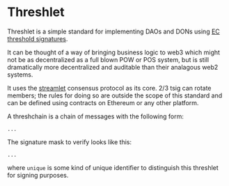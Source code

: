 # Threshlet

Threshlet is a simple standard for implementing DAOs and DONs using
[EC threshold signatures](https://x.mypinata.cloud/ipfs/QmNhemU9oZ1HrWBapP2zQsTVhS4HXG3MAZV4mV4dsYnmk3).

It can be thought of a way of bringing business logic to web3
which might not be as decentralized as a full blown POW or POS system,
but is still dramatically more decentralized and auditable than
their analagous web2 systems.

It uses the [streamlet](https://x.mypinata.cloud/ipfs/QmPdzor1xQ76XXb1RpWBu4s1TVZ4TshSBhiRWS1ZBwRfhM)
consensus protocol as its core.
2/3 tsig can rotate members; the rules for doing so are
outside the scope of this standard and can be defined using contracts on Ethereum or any other platform.

A threshchain is a chain of messages with the following form:

    ...

The signature mask to verify looks like this:

    ...

where `unique` is some kind of unique identifier to distinguish this threshlet for signing purposes.
